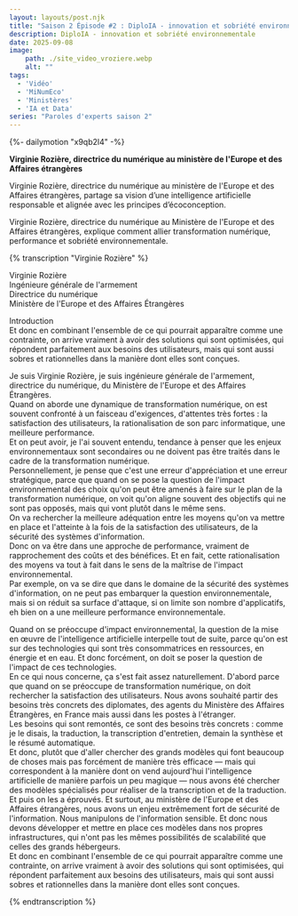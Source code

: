 ```yaml
---
layout: layouts/post.njk
title: "Saison 2 Épisode #2 : DiploIA - innovation et sobriété environnementale"
description: DiploIA - innovation et sobriété environnementale
date: 2025-09-08
image:
    path: ./site_video_vroziere.webp
    alt: ""
tags:
  - 'Vidéo'
  - 'MiNumEco'
  - 'Ministères'
  - 'IA et Data'
series: "Paroles d'experts saison 2"
---
```


<!-- intégraton vidéo dailymotion de la chaine de la DINUM -->
{%- dailymotion "x9qb2l4" -%}

<!-- légende de la vidéo-->
**Virginie Rozière, directrice du numérique au ministère de l'Europe et des Affaires étrangères**

<!-- description-->
Virginie Rozière, directrice du numérique au ministère de l'Europe et des Affaires étrangères, partage sa vision d’une intelligence artificielle responsable et alignée avec les principes d’écoconception.

<!-- description-->
Virginie Rozière, directrice du numérique au Ministère de l'Europe et des Affaires étrangères, explique comment allier transformation numérique, performance et sobriété environnementale.

<!-- transcription-->

{% transcription "Virginie Rozière" %}
<p>
  Virginie Rozière<br>
  Ingénieure générale de l'armement<br>
  Directrice du numérique<br>
  Ministère de l'Europe et des Affaires Étrangères
</p>

<p>
Introduction <br>
Et donc en combinant l'ensemble de ce qui pourrait apparaître comme une contrainte, on arrive vraiment à avoir des solutions qui sont optimisées, qui répondent parfaitement aux besoins des utilisateurs, mais qui sont aussi sobres et rationnelles dans la manière dont elles sont conçues.
</p>

<p>
Je suis Virginie Rozière, je suis ingénieure générale de l'armement, directrice du numérique, du Ministère de l'Europe et des Affaires Étrangères.<br>
Quand on aborde une dynamique de transformation numérique, on est souvent confronté à un faisceau d'exigences, d'attentes très fortes : la satisfaction des utilisateurs, la rationalisation de son parc informatique, une meilleure performance.<br>
Et on peut avoir, je l'ai souvent entendu, tendance à penser que les enjeux environnementaux sont secondaires ou ne doivent pas être traités dans le cadre de la transformation numérique.<br>
Personnellement, je pense que c'est une erreur d'appréciation et une erreur stratégique, parce que quand on se pose la question de l'impact environnemental des choix qu'on peut être amenés à faire sur le plan de la transformation numérique, on voit qu'on aligne souvent des objectifs qui ne sont pas opposés, mais qui vont plutôt dans le même sens.<br>
On va rechercher la meilleure adéquation entre les moyens qu'on va mettre en place et l'atteinte à la fois de la satisfaction des utilisateurs, de la sécurité des systèmes d'information.<br>
Donc on va être dans une approche de performance, vraiment de rapprochement des coûts et des bénéfices. Et en fait, cette rationalisation des moyens va tout à fait dans le sens de la maîtrise de l'impact environnemental.<br>
Par exemple, on va se dire que dans le domaine de la sécurité des systèmes d'information, on ne peut pas embarquer la question environnementale, mais si on réduit sa surface d'attaque, si on limite son nombre d'applicatifs, eh bien on a une meilleure performance environnementale.
</p>

<p>
Quand on se préoccupe d'impact environnemental, la question de la mise en œuvre de l'intelligence artificielle interpelle tout de suite, parce qu'on est sur des technologies qui sont très consommatrices en ressources, en énergie et en eau. Et donc forcément, on doit se poser la question de l'impact de ces technologies.<br>
En ce qui nous concerne, ça s'est fait assez naturellement. D'abord parce que quand on se préoccupe de transformation numérique, on doit rechercher la satisfaction des utilisateurs. Nous avons souhaité partir des besoins très concrets des diplomates, des agents du Ministère des Affaires Étrangères, en France mais aussi dans les postes à l'étranger.<br>
Les besoins qui sont remontés, ce sont des besoins très concrets : comme je le disais, la traduction, la transcription d'entretien, demain la synthèse et le résumé automatique.<br>
Et donc, plutôt que d'aller chercher des grands modèles qui font beaucoup de choses mais pas forcément de manière très efficace — mais qui correspondent à la manière dont on vend aujourd'hui l'intelligence artificielle de manière parfois un peu magique — nous avons été chercher des modèles spécialisés pour réaliser de la transcription et de la traduction.<br>
Et puis on les a éprouvés. Et surtout, au ministère de l'Europe et des Affaires étrangères, nous avons un enjeu extrêmement fort de sécurité de l'information. Nous manipulons de l'information sensible. Et donc nous devons développer et mettre en place ces modèles dans nos propres infrastructures, qui n'ont pas les mêmes possibilités de scalabilité que celles des grands hébergeurs.<br>
Et donc en combinant l'ensemble de ce qui pourrait apparaître comme une contrainte, on arrive vraiment à avoir des solutions qui sont optimisées, qui répondent parfaitement aux besoins des utilisateurs, mais qui sont aussi sobres et rationnelles dans la manière dont elles sont conçues.
</p>
{% endtranscription %} 
